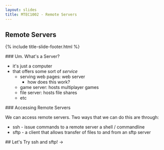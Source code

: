 ```yaml
---
layout: slides
title: MTEC1002 - Remote Servers
---
```

<section markdown="block" class="title-slide">

# Remote Servers

{% include title-slide-footer.html %}
</section>

<section markdown="block">
### Um.  What's a Server?

* it's just a computer
* that offers some sort of _service_
	* serving web pages: web server
		* how does this work?
	* game server: hosts multiplayer games
	* file server: hosts file shares
	* etc
</section>

<section markdown="block">
### Accessing Remote Servers

We can access remote servers.  Two ways that we can do this are through:

* ssh - issue commands to a remote server a shell / commandline 
* sftp - a client that allows transfer of files to and from an sftp server
</section>

<section markdown="block">
## Let's Try ssh and sftp! &rarr;
</section>
